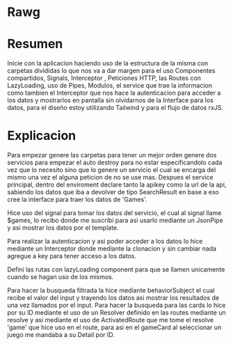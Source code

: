 # Rawg

# Resumen

Inicie con la aplicacion haciendo uso de la estructura de la misma con carpetas divididas lo que nos va a dar margen para el uso Componentes compartidos, Signals, Interceptor , Peticiones HTTP, las Routes con LazyLoading, uso de Pipes, Modulos, el service que trae la informacion como tambien el Interceptor que nos hace la autenticacion para acceder a los datos y mostrarlos en pantalla sin olvidarnos de la Interface para los datos, para el diseño estoy utilizando Tailwind y para el flujo de datos rxJS.

# Explicacion

Para empezar genere las carpetas para tener un mejor orden genere dos servicios para empezar el auto destroy para no estar especificandolo cada vez que lo necesito sino que lo genere un servicio el cual se encarga del mismo una vez el alguna peticion de no se use mas.
Despues el service principal, dentro del enviroment declare tanto la apikey como la url de la api, sabiendo los datos que iba a devolver de tipo SearchResult en base a eso cree la interface para traer los datos de 'Games'.

Hice uso del signal para tomar los datos del servicio, el cual al signal llame $games, lo recibo donde me suscribi para asi usarlo mediante un JsonPipe y asi mostrar los datos por el template.

Para realizar la autenticacion y asi poder acceder a los datos lo hice mediante un Interceptor donde mediante la clonacion y sin cambiar nada agregue a key para tener acceso a los datos.

Defini las rutas con lazyLoading component para que se llamen unicamente cuando se hagan uso de los mismos.

Para hacer la busqueda filtrada la hice mediante behaviorSubject el cual recibe el valor del input y trayendo los datos asi mostrar los resultados de una vez llamados por el input. Para hacer la busqueda para las cards lo hice por su ID mediante el uso de un Resolver definido en las routes mediante un resolve y asi mediante el uso de ActivatedRoute que me tome el resolve 'game' que hice uso en el route, para asi en el gameCard al seleccionar un juego me mandaba a su Detail por ID.
